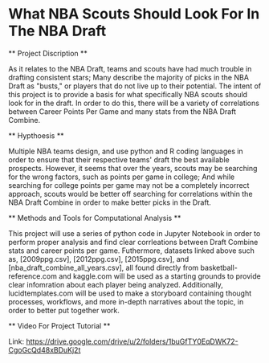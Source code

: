 # What NBA Scouts Should Look For In The NBA Draft
**
Project Discription 
**

As it relates to the NBA Draft, teams and scouts have had much trouble in drafting consistent stars; Many describe the majority of picks in the NBA Draft as "busts," or players that do not live up to their potential. The intent of this project is to provide a basis for what specifically NBA scouts should look for in the draft. In order to do this, there will be a variety of correlations between Career Points Per Game and many stats from the NBA Draft Combine.

**
Hypthoesis 
**

Multiple NBA teams design, and use python and R coding languages in order to ensure that their respective teams' draft the best available prospects. However, it seems that over the years, scouts may be searching for the wrong factors, such as points per game in college; And while searching for college points per game may not be a completely incorrect approach, scouts would be better off searching for correlations within the NBA Draft Combine in order to make better picks in the Draft.

**
Methods and Tools for Computational Analysis
**

This project will use a series of python code in Jupyter Notebook in order to perform proper analysis and find clear corrleations between Draft Combine stats and career points per game. Futhermore, datasets linked above such as, [2009ppg.csv], [2012ppg.csv], [2015ppg.csv], and [nba_draft_combine_all_years.csv], all found directly from basketball-reference.com and kaggle.com will be used as a starting grounds to provide clear infomration about each player being analyzed. Additionally, lucidtemplates.com will be used to make a storyboard containing thought processes, workflows, and more in-depth narratives about the topic, in order to better put together work.

** 
Video For Project Tutorial
** 

Link: https://drive.google.com/drive/u/2/folders/1buGfTY0EqDWK72-CgoGcQd48xBDuKj2t

